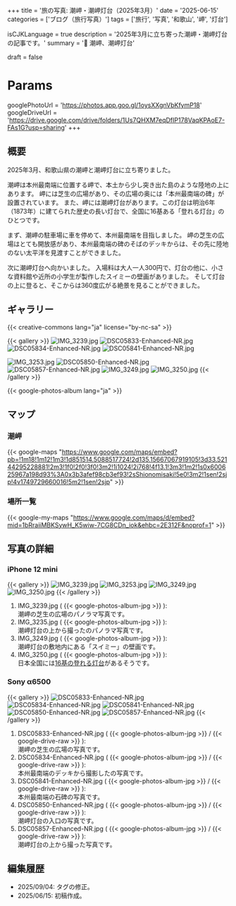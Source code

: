 +++
title = '旅の写真: 潮岬・潮岬灯台（2025年3月）'
date = '2025-06-15'
categories = ['ブログ（旅行写真）']
tags = ['旅行', '写真', '和歌山', '岬', '灯台']

isCJKLanguage = true
description = '2025年3月に立ち寄った潮岬・潮岬灯台の記事です。'
summary = '📍 潮岬、潮岬灯台'

draft = false

# Params
googlePhotoUrl = 'https://photos.app.goo.gl/1oysXXgnVbKfymP18'
googleDriveUrl = 'https://drive.google.com/drive/folders/1Us7QHXM7eqDfIP178VaqKPAoE7-FAs1G?usp=sharing'
+++


## 概要

2025年3月、和歌山県の潮岬と潮岬灯台に立ち寄りました。

潮岬は本州最南端に位置する岬で、本土から少し突き出た島のような陸地の上にあります。
岬には芝生の広場があり、その広場の奥には「本州最南端の碑」が設置されています。
また、岬には潮岬灯台があります。この灯台は明治6年（1873年）に建てられた歴史の長い灯台で、全国に16基ある「登れる灯台」のひとつです。

まず、潮岬の駐車場に車を停めて、本州最南端を目指しました。
岬の芝生の広場はとても開放感があり、本州最南端の碑のそばのデッキからは、その先に陸地のない太平洋を見渡すことができました。

次に潮岬灯台へ向かいました。
入場料は大人一人300円で、灯台の他に、小さな資料館や近所の小学生が製作したスイミーの壁画がありました。
そして灯台の上に登ると、そこからは360度広がる絶景を見ることができました。


## ギャラリー

{{< creative-commons lang="ja" license="by-nc-sa" >}}

{{< gallery >}}
<img src="IMG_3239.jpg" alt="IMG_3239.jpg" class="grid-w100" />
<img src="DSC05833-Enhanced-NR.jpg" alt="DSC05833-Enhanced-NR.jpg" class="grid-w33" />
<img src="DSC05834-Enhanced-NR.jpg" alt="DSC05834-Enhanced-NR.jpg" class="grid-w33" />
<img src="DSC05841-Enhanced-NR.jpg" alt="DSC05841-Enhanced-NR.jpg" class="grid-w33" />

<img src="IMG_3253.jpg" alt="IMG_3253.jpg" class="grid-w100" />
<img src="DSC05850-Enhanced-NR.jpg" alt="DSC05850-Enhanced-NR.jpg" class="grid-w33" />
<img src="DSC05857-Enhanced-NR.jpg" alt="DSC05857-Enhanced-NR.jpg" class="grid-w66" />
<img src="IMG_3249.jpg" alt="IMG_3249.jpg" class="grid-w33" />
<img src="IMG_3250.jpg" alt="IMG_3250.jpg" class="grid-w33" />
{{< /gallery >}}

{{< google-photos-album lang="ja" >}}


## マップ

### 潮岬

{{< google-maps "https://www.google.com/maps/embed?pb=!1m18!1m12!1m3!1d851514.5088517724!2d135.15667067919105!3d33.52144295228881!2m3!1f0!2f0!3f0!3m2!1i1024!2i768!4f13.1!3m3!1m2!1s0x600625967a198d93%3A0x3b3afef98cb3ef93!2sShionomisaki!5e0!3m2!1sen!2sjp!4v1749729660016!5m2!1sen!2sjp" >}}


### 場所一覧

{{< google-my-maps "https://www.google.com/maps/d/embed?mid=1bRraiiMBKSywH_K5wiw-7CG8CDn_iok&ehbc=2E312F&noprof=1" >}}


## 写真の詳細

### iPhone 12 mini

{{< gallery >}}
<img src="IMG_3239.jpg" alt="IMG_3239.jpg" class="grid-w100" />
<img src="IMG_3253.jpg" alt="IMG_3253.jpg" class="grid-w100" />
<img src="IMG_3249.jpg" alt="IMG_3249.jpg" class="grid-w50" />
<img src="IMG_3250.jpg" alt="IMG_3250.jpg" class="grid-w50" />
{{< /gallery >}}

1. IMG\_3239.jpg ( {{< google-photos-album-jpg >}} ):  
    潮岬の芝生の広場のパノラマ写真です。
1. IMG\_3235.jpg ( {{< google-photos-album-jpg >}} ):  
    潮岬灯台の上から撮ったのパノラマ写真です。
1. IMG\_3249.jpg ( {{< google-photos-album-jpg >}} ):  
    潮岬灯台の敷地内にある「スイミー」の壁画です。
1. IMG\_3250.jpg ( {{< google-photos-album-jpg >}} ):  
    日本全国には[16基の登れる灯台](https://www.tokokai.org/tourlight/)があるそうです。


### Sony α6500

{{< gallery >}}
<img src="DSC05833-Enhanced-NR.jpg" alt="DSC05833-Enhanced-NR.jpg" class="grid-w33" />
<img src="DSC05834-Enhanced-NR.jpg" alt="DSC05834-Enhanced-NR.jpg" class="grid-w33" />
<img src="DSC05841-Enhanced-NR.jpg" alt="DSC05841-Enhanced-NR.jpg" class="grid-w33" />
<img src="DSC05850-Enhanced-NR.jpg" alt="DSC05850-Enhanced-NR.jpg" class="grid-w33" />
<img src="DSC05857-Enhanced-NR.jpg" alt="DSC05857-Enhanced-NR.jpg" class="grid-w66" />
{{< /gallery >}}

1. DSC05833-Enhanced-NR.jpg ( {{< google-photos-album-jpg >}} / {{< google-drive-raw >}} ):  
    潮岬の芝生の広場の写真です。
1. DSC05834-Enhanced-NR.jpg ( {{< google-photos-album-jpg >}} / {{< google-drive-raw >}} ):  
    本州最南端のデッキから撮影したの写真です。
1. DSC05841-Enhanced-NR.jpg ( {{< google-photos-album-jpg >}} / {{< google-drive-raw >}} ):  
    本州最南端の石碑の写真です。
1. DSC05850-Enhanced-NR.jpg ( {{< google-photos-album-jpg >}} / {{< google-drive-raw >}} ):  
    潮岬灯台の入口の写真です。
1. DSC05857-Enhanced-NR.jpg ( {{< google-photos-album-jpg >}} / {{< google-drive-raw >}} ):  
    潮岬灯台の上から撮った写真です。


## 編集履歴

- 2025/09/04: タグの修正。
- 2025/06/15: 初稿作成。
